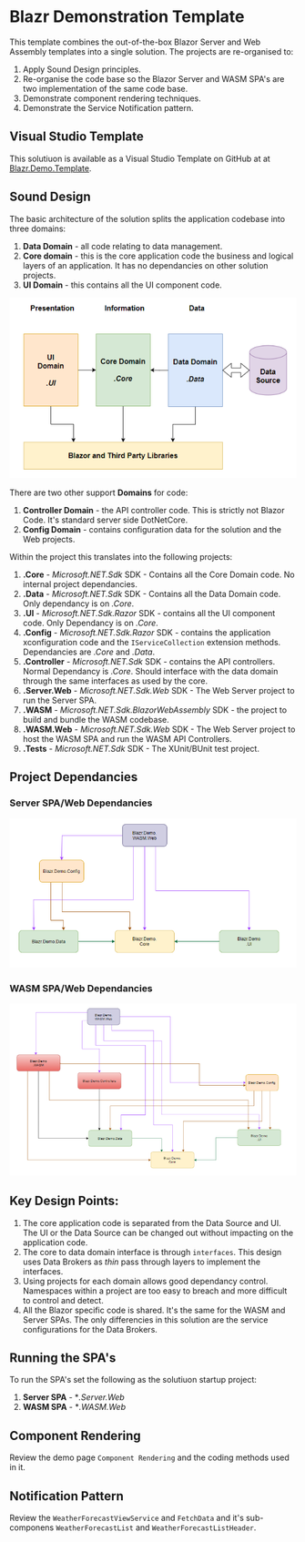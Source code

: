 # Blazr Demonstration Template

This template combines the out-of-the-box Blazor Server and Web Assembly templates into a single solution.  The projects are re-organised to:

1. Apply Sound Design principles. 
2. Re-organise the code base so the Blazor Server and WASM SPA's are two implementation of the same code base.
3. Demonstrate component rendering techniques.
4. Demonstrate the Service Notification pattern.

## Visual Studio Template

This solutiuon is available as a Visual Studio Template on GitHub at at [Blazr.Demo.Template](https://github.com/ShaunCurtis/Blazr.Demo.Template).

## Sound Design

The basic architecture of the solution splits the application codebase into three domains:

1. **Data Domain** - all code relating to data management.
2. **Core domain** - this is the core application code the business and logical layers of an application.  It has no dependancies on other solution projects.
3. **UI Domain** - this contains all the UI component code.

![Design Architecture](./Images/Domain-Model.png)

There are two other support **Domains** for code:

1. **Controller Domain** - the API controller code.  This is strictly not Blazor Code.  It's standard server side DotNetCore.
2. **Config Domain** - contains configuration data for the solution and the Web projects.

Within the project this translates into the following projects:

1. **.Core** - *Microsoft.NET.Sdk* SDK - Contains all the Core Domain code.  No internal project dependancies.
2. **.Data** - *Microsoft.NET.Sdk* SDK - Contains all the Data Domain code.  Only dependancy is on *.Core*.
3. **.UI** - *Microsoft.NET.Sdk.Razor* SDK - contains all the UI component code.  Only Dependancy is on *.Core*.
4. **.Config** - *Microsoft.NET.Sdk.Razor* SDK - contains the application xconfiguration code and the `IServiceCollection` extension methods.   Dependancies are *.Core* and *.Data*.
5. **.Controller** - *Microsoft.NET.Sdk* SDK - contains the API controllers. Normal Dependancy is *.Core*.  Should interface with the data domain through the same interfaces as used by the core.
6. **.Server.Web** - *Microsoft.NET.Sdk.Web* SDK - The Web Server project to run the Server SPA.
7. **.WASM** - *Microsoft.NET.Sdk.BlazorWebAssembly* SDK - the project to build and bundle the WASM codebase.
8. **.WASM.Web** - *Microsoft.NET.Sdk.Web* SDK - The Web Server project to host the WASM SPA and run the WASM API Controllers.
9. **.Tests** - *Microsoft.NET.Sdk* SDK - The XUnit/BUnit test project.

## Project Dependancies

### Server SPA/Web Dependancies

![Server Dependancies](./Images/Blazr.Demo.Server.Web-Project-Structure.png)

### WASM SPA/Web Dependancies

![WASM Dependancies](./Images/Blazr.Demo.WASM.Web-Project-Structure.png)

## Key Design Points:

1. The core application code is separated from the Data Source and UI.  The UI or the Data Source can be changed out without impacting on the application code.
2. The core to data domain interface is through `interfaces`.  This design uses Data Brokers as *thin* pass through layers to implement the interfaces.
3. Using projects for each domain allows good dependancy control.  Namespaces within a project are too easy to breach and more difficult to control and detect.
4. All the Blazor specific code is shared.  It's the same for the WASM and Server SPAs.  The only differencies in this solution are the service configurations for the Data Brokers.

## Running the SPA's

To run the SPA's set the following as the solutiuon startup project:

1. **Server SPA** - **.Server.Web*
2. **WASM SPA** - **.WASM.Web*

## Component Rendering

Review the demo page `Component Rendering` and the coding methods used in it.

## Notification Pattern

Review the `WeatherForecastViewService` and `FetchData` and it's sub-componens `WeatherForecastList` and `WeatherForecastListHeader`.